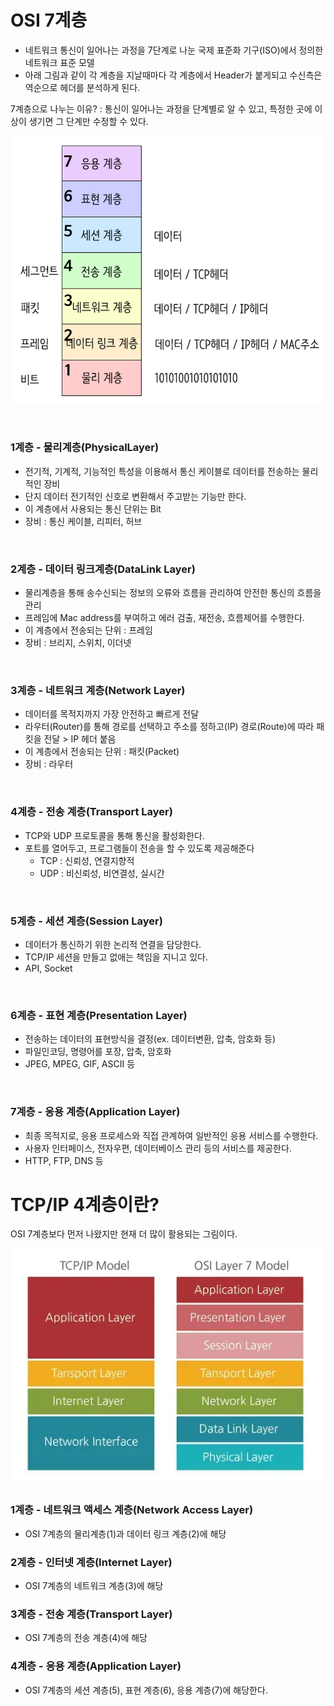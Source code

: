 # OSI 7계층

- 네트워크 통신이 일어나는 과정을 7단계로 나눈 국제 표준화 기구(ISO)에서 정의한 네트워크 표준 모델
- 아래 그림과 같이 각 계층을 지날때마다 각 계층에서 Header가 붙게되고 수신측은 역순으로 헤더를 분석하게 된다.

7계층으로 나누는 이유? : 통신이 일어나는 과정을 단계별로 알 수 있고, 특정한 곳에 이상이 생기면 그 단계만 수정할 수 있다.


  ![OSI7계층](../Network/Image/osi1.png)

<br>

 ### 1계층 - 물리계층(PhysicalLayer)

 -  전기적, 기계적, 기능적인 특성을 이용해서 통신 케이블로 데이터를 전송하는 물리적인 장비
- 단지 데이터 전기적인 신호로 변환해서 주고받는 기능만 한다.
- 이 계층에서 사용되는 통신 단위는 Bit
- 장비 : 통신 케이블, 리피터, 허브

<br>

### 2계층 - 데이터 링크계층(DataLink Layer)

- 물리계층을 통해 송수신되는 정보의 오류와 흐름을 관리하여 안전한 통신의 흐름을 관리 
- 프레임에 Mac address를 부여하고 에러 검출, 재전송, 흐름제어를 수행한다.
- 이 계층에서 전송되는 단위 : 프레임
- 장비 : 브리지, 스위치, 이더넷

<br>

### 3계층 - 네트워크 계층(Network Layer)

- 데이터를 목적지까지 가장 안전하고 빠르게 전달
- 라우터(Router)를 통해 경로를 선택하고 주소를 정하고(IP) 경로(Route)에 따라 패킷을 전달 > IP 헤더 붙음
- 이 계층에서 전송되는 단위 : 패킷(Packet)
- 장비 : 라우터
<br>

### 4계층 - 전송 계층(Transport Layer)
- TCP와 UDP 프로토콜을 통해 통신을 활성화한다.
- 포트를 열어두고, 프로그램들이 전송을 할 수 있도록 제공해준다
    - TCP : 신뢰성, 연결지향적
    - UDP : 비신뢰성, 비연결성, 실시간
<br>

### 5계층 - 세션 계층(Session Layer)

- 데이터가 통신하기 위한 논리적 연결을 담당한다.
- TCP/IP 세션을 만들고 없애는 책임을 지니고 있다.
- API, Socket
<br>

### 6계층 - 표현 계층(Presentation Layer)

- 전송하는 데이터의 표현방식을 결정(ex. 데이터변환, 압축, 암호화 등)
- 파일인코딩, 명령어를 포장, 압축, 암호화
- JPEG, MPEG, GIF, ASCII 등
<br>

### 7계층 - 응용 계층(Application Layer)

- 최종 목적지로, 응용 프로세스와 직접 관계하여 일반적인 응용 서비스를 수행한다.
- 사용자 인터페이스, 전자우편, 데이터베이스 관리 등의 서비스를 제공한다.
- HTTP, FTP, DNS 등

# TCP/IP 4계층이란?

OSI 7계층보다 먼저 나왔지만 현재 더 많이 활용되는 그림이다.

![OSI7계층](../Network/Image/osi2.png)

### 1계층 - 네트워크 액세스 계층(Network Access Layer)
- OSI 7계층의 물리계층(1)과 데이터 링크 계층(2)에 해당

### 2계층 - 인터넷 계층(Internet Layer)
- OSI 7계층의 네트워크 계층(3)에 해당

### 3계층 - 전송 계층(Transport Layer)
- OSI 7계층의 전송 계층(4)에 해당

### 4계층 - 응용 계층(Application Layer)
- OSI 7계층의 세션 계층(5), 표현 계층(6), 응용 계층(7)에 해당한다.